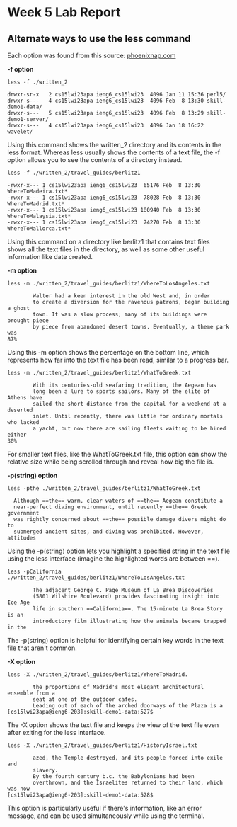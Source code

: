 # Week 5 Lab Report

## Alternate ways to use the less command

Each option was found from this source: [phoenixnap.com](https://phoenixnap.com/kb/less-command-in-linux#:~:text=The%20less%20command%20is%20a,resulting%20in%20fast%20loading%20speeds.)

**-f option**

```
less -f ./written_2
```

```
drwxr-sr-x   2 cs15lwi23apa ieng6_cs15lwi23  4096 Jan 11 15:36 perl5/
drwxr-s---   4 cs15lwi23apa ieng6_cs15lwi23  4096 Feb  8 13:30 skill-demo1-data/
drwxr-s---   5 cs15lwi23apa ieng6_cs15lwi23  4096 Feb  8 13:29 skill-demo1-server/
drwxr-s---   4 cs15lwi23apa ieng6_cs15lwi23  4096 Jan 18 16:22 wavelet/
```

Using this command shows the written_2 directory and its contents in the less format. Whereas less usually shows the contents of a text file, the -f option allows you to see the contents of a directory instead.

```
less -f ./written_2/travel_guides/berlitz1
```

```
-rwxr-x--- 1 cs15lwi23apa ieng6_cs15lwi23  65176 Feb  8 13:30 WhereToMadeira.txt*
-rwxr-x--- 1 cs15lwi23apa ieng6_cs15lwi23  78028 Feb  8 13:30 WhereToMadrid.txt*
-rwxr-x--- 1 cs15lwi23apa ieng6_cs15lwi23 180940 Feb  8 13:30 WhereToMalaysia.txt*
-rwxr-x--- 1 cs15lwi23apa ieng6_cs15lwi23  74270 Feb  8 13:30 WhereToMallorca.txt*
```

Using this command on a directory like berlitz1 that contains text files shows all the text files in the directory, as well as some other useful information like date created.

**-m option**

```
less -m ./written_2/travel_guides/berlitz1/WhereToLosAngeles.txt
```

```
        Walter had a keen interest in the old West and, in order
        to create a diversion for the ravenous patrons, began building a ghost
        town. It was a slow process; many of its buildings were brought piece
        by piece from abandoned desert towns. Eventually, a theme park was
87%
```

Using this -m option shows the percentage on the bottom line, which represents how far into the text file has been read, similar to a progress bar.

```
less -m ./written_2/travel_guides/berlitz1/WhatToGreek.txt
```

```
        With its centuries-old seafaring tradition, the Aegean has
        long been a lure to sports sailors. Many of the elite of Athens have
        sailed the short distance from the capital for a weekend at a deserted
        inlet. Until recently, there was little for ordinary mortals who lacked
        a yacht, but now there are sailing fleets waiting to be hired either
30%
```

For smaller text files, like the WhatToGreek.txt file, this option can show the relative size while being scrolled through and reveal how big the file is.

**-p(string) option**

```
less -pthe ./written_2/travel_guides/berlitz1/WhatToGreek.txt

  Although ==the== warm, clear waters of ==the== Aegean constitute a
  near-perfect diving environment, until recently ==the== Greek government
  was rightly concerned about ==the== possible damage divers might do to
  submerged ancient sites, and diving was prohibited. However, attitudes
```


Using the -p(string) option lets you highlight a specified string in the text file using the less interface (imagine the highlighted words are between ==).

```
less -pCalifornia ./written_2/travel_guides/berlitz1/WhereToLosAngeles.txt

        The adjacent George C. Page Museum of La Brea Discoveries
        (5801 Wilshire Boulevard) provides fascinating insight into Ice Age
        life in southern ==California==. The 15-minute La Brea Story is an
        introductory film illustrating how the animals became trapped in the
```


The -p(string) option is helpful for identifying certain key words in the text file that aren't common.

**-X option**

```
less -X ./written_2/travel_guides/berlitz1/WhereToMadrid.

        the proportions of Madrid's most elegant architectural ensemble from a
        seat at one of the outdoor cafes.
        Leading out of each of the arched doorways of the Plaza is a
[cs15lwi23apa@ieng6-203]:skill-demo1-data:527$ 
```

The -X option shows the text file and keeps the view of the text file even after exiting for the less interface.

```
less -X ./written_2/travel_guides/berlitz1/HistoryIsrael.txt

        azed, the Temple destroyed, and its people forced into exile and
        slavery.
        By the fourth century b.c. the Babylonians had been
        overthrown, and the Israelites returned to their land, which was now
[cs15lwi23apa@ieng6-203]:skill-demo1-data:528$ 
```

This option is particularly useful if there's information, like an error message, and can be used simultaneously while using the terminal.
